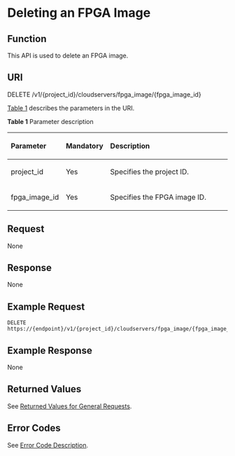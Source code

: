 # Deleting an FPGA Image<a name="EN-US_TOPIC_0065962599"></a>

## Function<a name="section19527005211725"></a>

This API is used to delete an FPGA image.

## URI<a name="section38661040211725"></a>

DELETE /v1/\{project\_id\}/cloudservers/fpga\_image/\{fpga\_image\_id\}

[Table 1](#table44329634211725)  describes the parameters in the URI.

**Table  1**  Parameter description

<a name="table44329634211725"></a>
<table><thead align="left"><tr id="row41557603211725"><th class="cellrowborder" valign="top" width="19.53%" id="mcps1.2.4.1.1"><p id="p7707213"><a name="p7707213"></a><a name="p7707213"></a>Parameter</p>
</th>
<th class="cellrowborder" valign="top" width="17.599999999999998%" id="mcps1.2.4.1.2"><p id="p20304554"><a name="p20304554"></a><a name="p20304554"></a>Mandatory</p>
</th>
<th class="cellrowborder" valign="top" width="62.870000000000005%" id="mcps1.2.4.1.3"><p id="p34056167"><a name="p34056167"></a><a name="p34056167"></a>Description</p>
</th>
</tr>
</thead>
<tbody><tr id="row55081924211725"><td class="cellrowborder" valign="top" width="19.53%" headers="mcps1.2.4.1.1 "><p id="p50162201211725"><a name="p50162201211725"></a><a name="p50162201211725"></a>project_id</p>
</td>
<td class="cellrowborder" valign="top" width="17.599999999999998%" headers="mcps1.2.4.1.2 "><p id="p27862189211725"><a name="p27862189211725"></a><a name="p27862189211725"></a>Yes</p>
</td>
<td class="cellrowborder" valign="top" width="62.870000000000005%" headers="mcps1.2.4.1.3 "><p id="p37593705"><a name="p37593705"></a><a name="p37593705"></a>Specifies the project ID.</p>
</td>
</tr>
<tr id="row30180665211725"><td class="cellrowborder" valign="top" width="19.53%" headers="mcps1.2.4.1.1 "><p id="p44186266211725"><a name="p44186266211725"></a><a name="p44186266211725"></a>fpga_image_id</p>
</td>
<td class="cellrowborder" valign="top" width="17.599999999999998%" headers="mcps1.2.4.1.2 "><p id="p17752625211725"><a name="p17752625211725"></a><a name="p17752625211725"></a>Yes</p>
</td>
<td class="cellrowborder" valign="top" width="62.870000000000005%" headers="mcps1.2.4.1.3 "><p id="p33122615211725"><a name="p33122615211725"></a><a name="p33122615211725"></a>Specifies the FPGA image ID.</p>
</td>
</tr>
</tbody>
</table>

## Request<a name="section49362668211725"></a>

None

## Response<a name="section34595306211725"></a>

None

## Example Request<a name="section20514490211725"></a>

```
DELETE https://{endpoint}/v1/{project_id}/cloudservers/fpga_image/{fpga_image_id}
```

## Example Response<a name="section142498762720"></a>

None

## Returned Values<a name="section3477250491225"></a>

See  [Returned Values for General Requests](returned-values-for-general-requests.md).

## Error Codes<a name="section85821649202813"></a>

See  [Error Code Description](error-code-description.md).

